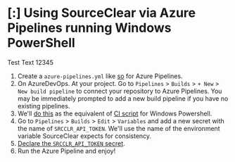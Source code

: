 # [:] Using SourceClear via Azure Pipelines running Windows PowerShell

Test Text 12345

1. Create a `azure-pipelines.yml` like [so](azure-pipelines.yml) for Azure Pipelines.
1. On AzureDevOps. At your project. Go to `Pipelines` > `Builds` > `+ New` > `New build pipeline` to connect your repository to Azure Pipelines. You may be immediately prompted to add a new build pipeline if you have no existing pipelines.
1. We'll [do this](azure-pipelines.yml#L18-L24) as the equivalent of [CI script](https://help.veracode.com/reader/hHHR3gv0wYc2WbCclECf_A/7ZR_aeLpy_J4q0YuRYmZdg) for Windows Powershell.
1. Go to `Pipelines` > `Builds` > `Edit` > `Variables` and add a new secret with the name of `SRCCLR_API_TOKEN`. We'll use the name of the environment variable SourceClear expects for consistency.
1. [Declare the `SRCCLR_API_TOKEN` secret](azure-pipelines.yml#L12-L14). 
1. Run the Azure Pipeline and enjoy!

